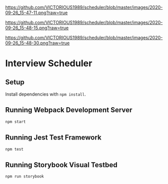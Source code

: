 
https://github.com/VICTORIOUS1989/scheduler/blob/master/images/2020-09-26_15-47-11.png?raw=true

https://github.com/VICTORIOUS1989/scheduler/blob/master/images/2020-09-26_15-48-15.png?raw=true

https://github.com/VICTORIOUS1989/scheduler/blob/master/images/2020-09-26_15-48-30.png?raw=true

# Interview Scheduler

## Setup

Install dependencies with `npm install`.

## Running Webpack Development Server

```sh
npm start
```

## Running Jest Test Framework

```sh
npm test
```

## Running Storybook Visual Testbed

```sh
npm run storybook
```
